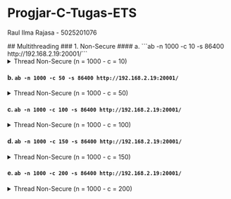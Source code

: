 # Progjar-C-Tugas-ETS
<p>Raul Ilma Rajasa - 5025201076</p>
## Multithreading
### 1. Non-Secure
#### a. ```ab -n 1000 -c 10 -s 86400 http://192.168.2.19:20001/```
<details>
  <summary>
      Thread Non-Secure (n = 1000 - c = 10)
  </summary>
This is ApacheBench, Version 2.3 <$Revision: 1879490 $>
Copyright 1996 Adam Twiss, Zeus Technology Ltd, http://www.zeustech.net/
Licensed to The Apache Software Foundation, http://www.apache.org/

Benchmarking 192.168.2.19 (be patient)
Completed 100 requests
Completed 200 requests
Completed 300 requests
Completed 400 requests
Completed 500 requests
Completed 600 requests
Completed 700 requests
Completed 800 requests
Completed 900 requests
Completed 1000 requests
Finished 1000 requests


Server Software:        myserver/1.0
Server Hostname:        192.168.2.19
Server Port:            20001

Document Path:          /
Document Length:        35 bytes

Concurrency Level:      10
Time taken for tests:   234.082 seconds
Complete requests:      1000
Failed requests:        0
Total transferred:      147000 bytes
HTML transferred:       35000 bytes
Requests per second:    4.27 [#/sec] (mean)
Time per request:       2340.821 [ms] (mean)
Time per request:       234.082 [ms] (mean, across all concurrent requests)
Transfer rate:          0.61 [Kbytes/sec] received

Connection Times (ms)
              min  mean[+/-sd] median   max
Connect:        0    1   0.4      1       1
Processing:     9 2210 3462.3   1574   35608
Waiting:        3 2179 3453.5   1556   35578
Total:         10 2211 3462.3   1575   35608

Percentage of the requests served within a certain time (ms)
  50%   1575
  66%   2232
  75%   2674
  80%   2977
  90%   3963
  95%   5130
  98%   9658
  99%  17420
 100%  35608 (longest request)
</details>

#### b. ```ab -n 1000 -c 50 -s 86400 http://192.168.2.19:20001/```
<details>
  <summary>
      Thread Non-Secure (n = 1000 - c = 50)
  </summary>
This is ApacheBench, Version 2.3 <$Revision: 1879490 $>
Copyright 1996 Adam Twiss, Zeus Technology Ltd, http://www.zeustech.net/
Licensed to The Apache Software Foundation, http://www.apache.org/

Benchmarking 192.168.2.19 (be patient)
Completed 100 requests
Completed 200 requests
Completed 300 requests
Completed 400 requests
Completed 500 requests
Completed 600 requests
Completed 700 requests
Completed 800 requests
Completed 900 requests
Completed 1000 requests
Finished 1000 requests


Server Software:        myserver/1.0
Server Hostname:        192.168.2.19
Server Port:            20001

Document Path:          /
Document Length:        35 bytes

Concurrency Level:      50
Time taken for tests:   555.743 seconds
Complete requests:      1000
Failed requests:        89
   (Connect: 0, Receive: 0, Length: 89, Exceptions: 0)
Total transferred:      133917 bytes
HTML transferred:       31885 bytes
Requests per second:    1.80 [#/sec] (mean)
Time per request:       27787.132 [ms] (mean)
Time per request:       555.743 [ms] (mean, across all concurrent requests)
Transfer rate:          0.24 [Kbytes/sec] received

Connection Times (ms)
              min  mean[+/-sd] median   max
Connect:        0    1   0.4      1       1
Processing:  1346 25146 47433.9   6163  257282
Waiting:        0 11001 16290.7   5201   96017
Total:       1347 25147 47433.9   6163  257283

Percentage of the requests served within a certain time (ms)
  50%   6163
  66%   9921
  75%  18424
  80%  21940
  90%  69797
  95%  131707
  98%  257256
  99%  257268
 100%  257283 (longest request)
</details>

#### c. ```ab -n 1000 -c 100 -s 86400 http://192.168.2.19:20001/```
<details>
  <summary>
      Thread Non-Secure (n = 1000 - c = 100)
  </summary>
This is ApacheBench, Version 2.3 <$Revision: 1879490 $>
Copyright 1996 Adam Twiss, Zeus Technology Ltd, http://www.zeustech.net/
Licensed to The Apache Software Foundation, http://www.apache.org/

Benchmarking 192.168.2.19 (be patient)
Completed 100 requests
Completed 200 requests
Completed 300 requests
Completed 400 requests
Completed 500 requests
Completed 600 requests
Completed 700 requests
Completed 800 requests
Completed 900 requests
Completed 1000 requests
Finished 1000 requests


Server Software:        myserver/1.0
Server Hostname:        192.168.2.19
Server Port:            20001

Document Path:          /
Document Length:        35 bytes

Concurrency Level:      100
Time taken for tests:   618.782 seconds
Complete requests:      1000
Failed requests:        312
   (Connect: 0, Receive: 0, Length: 312, Exceptions: 0)
Total transferred:      101136 bytes
HTML transferred:       24080 bytes
Requests per second:    1.62 [#/sec] (mean)
Time per request:       61878.232 [ms] (mean)
Time per request:       618.782 [ms] (mean, across all concurrent requests)
Transfer rate:          0.16 [Kbytes/sec] received

Connection Times (ms)
              min  mean[+/-sd] median   max
Connect:        0    1   0.5      1       2
Processing:  1309 55453 58130.2  21785  240656
Waiting:        0 13485 20205.9   6578  183301
Total:       1310 55454 58130.2  21785  240656

Percentage of the requests served within a certain time (ms)
  50%  21785
  66%  72260
  75%  115786
  80%  131011
  90%  133111
  95%  133126
  98%  179201
  99%  240639
 100%  240656 (longest request)
</details>

#### d. ```ab -n 1000 -c 150 -s 86400 http://192.168.2.19:20001/```
<details>
  <summary>
      Thread Non-Secure (n = 1000 - c = 150)
  </summary>
This is ApacheBench, Version 2.3 <$Revision: 1879490 $>
Copyright 1996 Adam Twiss, Zeus Technology Ltd, http://www.zeustech.net/
Licensed to The Apache Software Foundation, http://www.apache.org/

Benchmarking 192.168.2.19 (be patient)
Completed 100 requests
Completed 200 requests
Completed 300 requests
Completed 400 requests
Completed 500 requests
Completed 600 requests
Completed 700 requests
Completed 800 requests
Completed 900 requests
Completed 1000 requests
Finished 1000 requests


Server Software:        myserver/1.0
Server Hostname:        192.168.2.19
Server Port:            20001

Document Path:          /
Document Length:        35 bytes

Concurrency Level:      150
Time taken for tests:   601.931 seconds
Complete requests:      1000
Failed requests:        485
   (Connect: 0, Receive: 0, Length: 485, Exceptions: 0)
Total transferred:      75705 bytes
HTML transferred:       18025 bytes
Requests per second:    1.66 [#/sec] (mean)
Time per request:       90289.580 [ms] (mean)
Time per request:       601.931 [ms] (mean, across all concurrent requests)
Transfer rate:          0.12 [Kbytes/sec] received

Connection Times (ms)
              min  mean[+/-sd] median   max
Connect:        0    0   0.5      1       2
Processing:  2381 76410 58348.1  78987  228967
Waiting:        0 12304 22143.2   4486  125220
Total:       2381 76410 58348.0  78987  228967
ERROR: The median and mean for the initial connection time are more than twice the standard
       deviation apart. These results are NOT reliable.

Percentage of the requests served within a certain time (ms)
  50%  78987
  66%  130091
  75%  132590
  80%  133098
  90%  133125
  95%  143314
  98%  143368
  99%  179201
 100%  228967 (longest request)
</details>

#### e. ```ab -n 1000 -c 200 -s 86400 http://192.168.2.19:20001/```
<details>
  <summary>
      Thread Non-Secure (n = 1000 - c = 200)
  </summary>
This is ApacheBench, Version 2.3 <$Revision: 1879490 $>
Copyright 1996 Adam Twiss, Zeus Technology Ltd, http://www.zeustech.net/
Licensed to The Apache Software Foundation, http://www.apache.org/

Benchmarking 192.168.2.19 (be patient)
Completed 100 requests
Completed 200 requests
Completed 300 requests
Completed 400 requests
Completed 500 requests
Completed 600 requests
Completed 700 requests
Completed 800 requests
Completed 900 requests
Completed 1000 requests
Finished 1000 requests


Server Software:        myserver/1.0
Server Hostname:        192.168.2.19
Server Port:            20001

Document Path:          /
Document Length:        35 bytes

Concurrency Level:      200
Time taken for tests:   382.448 seconds
Complete requests:      1000
Failed requests:        342
   (Connect: 0, Receive: 0, Length: 342, Exceptions: 0)
Total transferred:      96726 bytes
HTML transferred:       23030 bytes
Requests per second:    2.61 [#/sec] (mean)
Time per request:       76489.550 [ms] (mean)
Time per request:       382.448 [ms] (mean, across all concurrent requests)
Transfer rate:          0.25 [Kbytes/sec] received

Connection Times (ms)
              min  mean[+/-sd] median   max
Connect:        0    0   0.4      1       1
Processing:  1218 55720 56369.5  20281  179168
Waiting:        0 11587 20044.8   3609  122976
Total:       1219 55720 56369.4  20282  179169
ERROR: The median and mean for the initial connection time are more than twice the standard
       deviation apart. These results are NOT reliable.

Percentage of the requests served within a certain time (ms)
  50%  20282
  66%  112644
  75%  120127
  80%  130441
  90%  131332
  95%  133084
  98%  145766
  99%  179149
 100%  179169 (longest request)
 </details>
